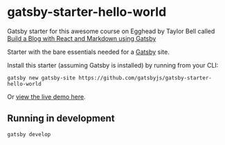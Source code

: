 # gatsby-starter-hello-world

Gatsby starter for this awesome course on Egghead by Taylor Bell called [Build a Blog with React and Markdown using Gatsby](https://egghead.io/courses/build-a-blog-with-react-and-markdown-using-gatsby)

Starter with the bare essentials needed for a [Gatsby](https://www.gatsbyjs.org/) site.

Install this starter (assuming Gatsby is installed) by running from your CLI:
```
gatsby new gatsby-site https://github.com/gatsbyjs/gatsby-starter-hello-world
```

Or [view the live demo here](https://gatsby-starter-hello-world-demo.netlify.com/).

## Running in development
`gatsby develop`
